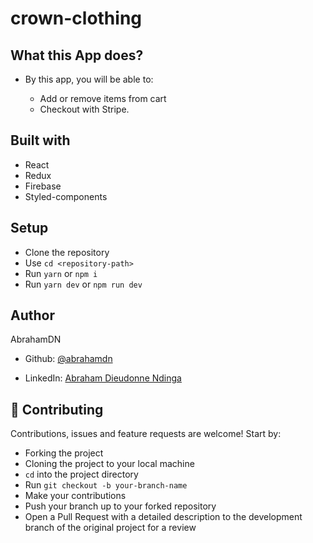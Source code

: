 # crown-clothing

## What this App does?

- By this app, you will be able to:

  - Add or remove items from cart
  - Checkout with Stripe.

## Built with

- React
- Redux
- Firebase
- Styled-components

## Setup

- Clone the repository
- Use `cd <repository-path>`
- Run `yarn` or `npm i`
- Run `yarn dev` or `npm run dev`

## Author

AbrahamDN

- Github: [@abrahamdn](https://github.com/abrahamdn)

- LinkedIn: <a href="https://www.linkedin.com/in/abrahamdn/" target="_blank">Abraham Dieudonne Ndinga</a>

## 🤝 Contributing

Contributions, issues and feature requests are welcome! Start by:

- Forking the project
- Cloning the project to your local machine
- `cd` into the project directory
- Run `git checkout -b your-branch-name`
- Make your contributions
- Push your branch up to your forked repository
- Open a Pull Request with a detailed description to the development branch of the original project for a review

